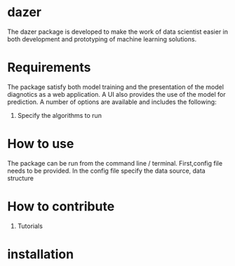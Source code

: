 # dazer
The dazer package is developed to make the work of data scientist easier in both development and prototyping of machine learning solutions.

# Requirements 

The package satisfy both model training and the presentation of the model diagnotics as a web application. A UI also provides the use of the model for prediction. A number of options are available and includes the following:

1. Specify the algorithms to run

# How to use
The package can be run from the command line / terminal.
First,config file needs to be provided. In the config file specify the data source, data structure


# How to contribute
1. Tutorials


# installation
